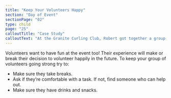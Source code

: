```yaml
---
title: "Keep Your Volunteers Happy"
section: "Day of Event"
sectionPage: "02"
type: child
page: "25"
calloutTitle: "Case Study"
calloutText: "At the Granite Curling Club, Robert got together a group of volunteers to clean up the yard and parking lot outside as well as do gardening to spruce things up. Since it was an unusually hot summer day in Seattle, Robert made sure to have a cooler full of cold water and drinks available and specifically told individual volunteers to take breaks for as long as they needed. Because their basic needs were taken care of, Robert’s volunteers were so happy with this experience that almost all of them decided to volunteer again the following month."
---
```


Volunteers want to have fun at the event too! Their experience will make or break their decision to volunteer happily in the future. To keep your group of volunteers going strong try to:

- Make sure they take breaks.
- Ask if they’re comfortable with a task. If not, find someone who can help out.
- Make sure they have drinks and snacks.

